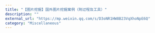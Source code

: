 ```yaml
---
title: "【图片挖掘】国外图片挖掘案例（附过程及工具）"
description: ""
external_url: "https://mp.weixin.qq.com/s/D3oNR1HW8B23VqXhoNpE6Q"
category: "Miscellaneous"
---
```

